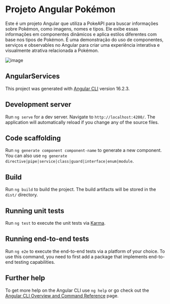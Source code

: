 
# Projeto Angular Pokémon
Este é um projeto Angular que utiliza a PokeAPI para buscar informações sobre Pokémon, como imagens, nomes e tipos. Ele exibe essas informações em componentes dinâmicos e aplica estilos diferentes com base nos tipos de Pokémon. 
É uma demonstração do uso de componentes, serviços e observables no Angular para criar uma experiência interativa e visualmente atrativa relacionada a Pokémon.

![image](https://github.com/viniciusleonel/angular-services/assets/124933333/ded19ed8-a245-4e6d-a1a8-2a7d0a649e99)



## AngularServices

This project was generated with [Angular CLI](https://github.com/angular/angular-cli) version 16.2.3.

## Development server

Run `ng serve` for a dev server. Navigate to `http://localhost:4200/`. The application will automatically reload if you change any of the source files.

## Code scaffolding

Run `ng generate component component-name` to generate a new component. You can also use `ng generate directive|pipe|service|class|guard|interface|enum|module`.

## Build

Run `ng build` to build the project. The build artifacts will be stored in the `dist/` directory.

## Running unit tests

Run `ng test` to execute the unit tests via [Karma](https://karma-runner.github.io).

## Running end-to-end tests

Run `ng e2e` to execute the end-to-end tests via a platform of your choice. To use this command, you need to first add a package that implements end-to-end testing capabilities.

## Further help

To get more help on the Angular CLI use `ng help` or go check out the [Angular CLI Overview and Command Reference](https://angular.io/cli) page.
